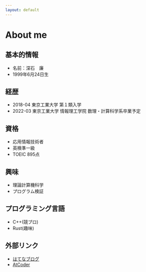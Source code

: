 ```yaml
---
layout: default
---
```


# About me

## 基本的情報
- 名前：深石　廉
- 1999年6月24日生

## 経歴

- 2018-04 東京工業大学 第１類入学
- 2022-03 東京工業大学 情報理工学院 数理・計算科学系卒業予定

## 資格
- 応用情報技術者
- 英検準一級
- TOEIC 895点

## 興味
- 理論計算機科学
- プログラム検証

## プログラミング言語
- C++(競プロ)
- Rust(趣味)


## 外部リンク
- [はてなブログ](https://jgvt5ti.hatenablog.com/)
- [AtCoder](https://atcoder.jp/users/jgvt5ti)
